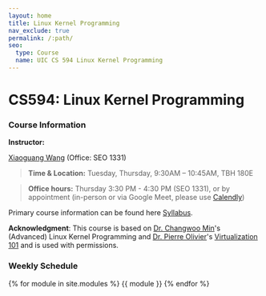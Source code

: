 ```yaml
---
layout: home
title: Linux Kernel Programming
nav_exclude: true
permalink: /:path/
seo:
  type: Course
  name: UIC CS 594 Linux Kernel Programming
---
```


# CS594: Linux Kernel Programming

### Course Information
**Instructor:**

[Xiaoguang Wang](https://xiaoguang.wang/) (Office: SEO 1331)

> **Time & Location:**	Tuesday, Thursday, 9:30AM – 10:45AM, TBH 180E

> **Office hours:** Thursday 3:30 PM - 4:30 PM (SEO 1331), or by appointment (in-person or via Google Meet, please use [Calendly](https://calendly.com/xgwang9/15-min-office-hour))

<!--
The link to this webpage is [https://sysec-uic.github.io/cs487-f23](https://sysec-uic.github.io/cs487-f23).
-->

Primary course information can be found here [Syllabus](https://xiaoguang.wang/teaching/CS594-Syllabus-s24.pdf).
<!--
Code used in the lecture can be found [here](https://github.com/sysec-uic/cs594-s23/tree/main/code).
-->

<!--
### Announcement:
- 01/08: Welcome back!
- 01/09: HW 1 due Jan/12!
-->

**Acknowledgment**: This course is based on [Dr. Changwoo Min](https://multics69.github.io/)'s (Advanced) Linux Kernel Programming and [Dr. Pierre Olivier](https://sites.google.com/view/pierreolivier)'s [Virtualization 101](https://olivierpierre.github.io/virt-101/) and is used with permissions.

### Weekly Schedule

{% for module in site.modules %}
{{ module }}
{% endfor %}
